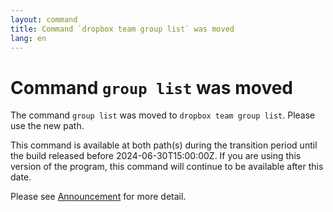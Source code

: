 ```yaml
---
layout: command
title: Command `dropbox team group list` was moved
lang: en
---
```


# Command `group list` was moved

The command `group list` was moved to `dropbox team group list`. Please use the new path.

This command is available at both path(s) during the transition period until the build released before 2024-06-30T15:00:00Z. If you are using this version of the program, this command will continue to be available after this date.

Please see [Announcement](https://github.com/watermint/toolbox/discussions/799) for more detail.


